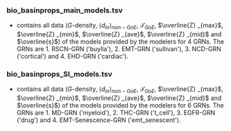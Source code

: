 ### bio_basinprops_main_models.tsv
- contains all data ($G$-density, $\langle d_{in} \rangle_{non-GoE}$, $\mathcal{T}_{GoE}$, $\overline{Z} _{max}$, $\overline{Z} _{min}$, $\overline{Z} _{ave}$, $\overline{Z} _{mid}$ and $\overline{s}$) of the models provided by the modelers for 4 GRNs. The GRNs are 1. RSCN-GRN 
 ('buylla'), 2. EMT-GRN ('sullivan'), 3. NCD-GRN ('cortical') and 4. EHD-GRN ('cardiac').
### bio_basinprops_SI_models.tsv
- contains all data ($G$-density, $\langle d_{in} \rangle_{non-GoE}$, $\mathcal{T}_{GoE}$, $\overline{Z} _{max}$, $\overline{Z} _{min}$, $\overline{Z} _{ave}$, $\overline{Z} _{mid}$ and $\overline{s}$) of the models provided by the modelers for 6 GRNs. The GRNs are 1. MD-GRN 
 ('myeloid'), 2. THC-GRN ('t_cell'), 3. EGFR-GRN ('drug') and 4. EMT-Senescence-GRN ('emt_senescent').

